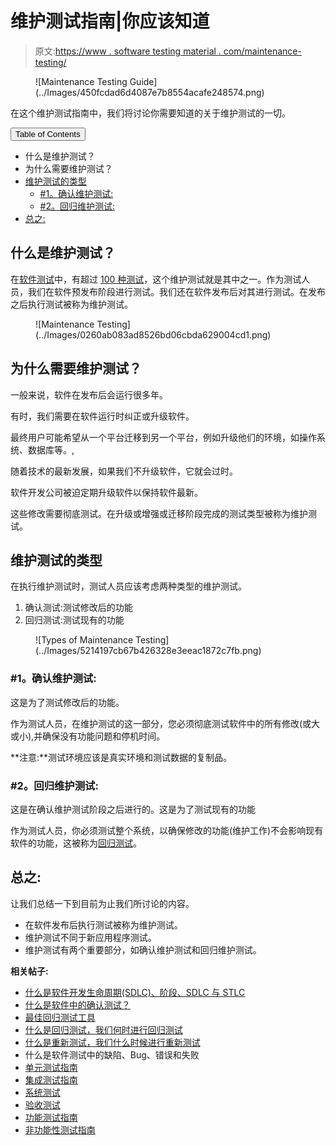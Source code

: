 # 维护测试指南|你应该知道

> 原文:[https://www . software testing material . com/maintenance-testing/](https://www.softwaretestingmaterial.com/maintenance-testing/)

<figure class="aligncenter">![Maintenance Testing Guide](../Images/450fcdad6d4087e7b8554acafe248574.png)</figure>

在这个维护测试指南中，我们将讨论你需要知道的关于维护测试的一切。

<nav class="wp-block-kadence-tableofcontents kb-table-of-content-nav kb-table-of-content-id_2f7447-85 kb-toc-smooth-scroll kb-collapsible-toc kb-toc-toggle-hidden" role="navigation" aria-label="Table Of Contents" data-scroll-offset="40"><button class="kb-table-of-contents-title-btn kb-table-of-contents-toggle" aria-expanded="false" aria-label="Expand Table of Contents">Table of Contents</button>

*   什么是维护测试？
*   为什么需要维护测试？
*   [维护测试的类型](#h-types-of-maintenance-testing)
    *   [#1。确认维护测试:](#h-1-confirmation-maintenance-testing)
    *   [#2。回归维护测试:](#h-2-regression-maintenance-testing)
*   [总之:](#h-in-conclusion)

</nav>

## 什么是维护测试？

在[软件测试](https://www.softwaretestingmaterial.com/software-testing/)中，有超过 [100 种测试](https://www.softwaretestingmaterial.com/types-of-software-testing/)，这个维护测试就是其中之一。作为测试人员，我们在软件预发布阶段进行测试。我们还在软件发布后对其进行测试。在发布之后执行测试被称为维护测试。

<figure class="aligncenter">![Maintenance Testing](../Images/0260ab083ad8526bd06cbda629004cd1.png)</figure>

## 为什么需要维护测试？

一般来说，软件在发布后会运行很多年。

有时，我们需要在软件运行时纠正或升级软件。

最终用户可能希望从一个平台迁移到另一个平台，例如升级他们的环境，如操作系统、数据库等。,

随着技术的最新发展，如果我们不升级软件，它就会过时。

软件开发公司被迫定期升级软件以保持软件最新。

这些修改需要彻底测试。在升级或增强或迁移阶段完成的测试类型被称为维护测试。

## **维护测试的类型**

在执行维护测试时，测试人员应该考虑两种类型的维护测试。

1.  确认测试:测试修改后的功能
2.  回归测试:测试现有的功能

<figure class="aligncenter">![Types of Maintenance Testing](../Images/5214197cb67b426328e3eeac1872c7fb.png)</figure>

### **#1。确认维护测试:**

这是为了测试修改后的功能。

作为测试人员，在维护测试的这一部分，您必须彻底测试软件中的所有修改(或大或小),并确保没有功能问题和停机时间。

**注意:**测试环境应该是真实环境和测试数据的复制品。

### **#2。回归维护测试:**

这是在确认维护测试阶段之后进行的。这是为了测试现有的功能

作为测试人员，你必须测试整个系统，以确保修改的功能(维护工作)不会影响现有软件的功能，这被称为[回归测试](https://www.softwaretestingmaterial.com/regression-testing/)。

## **总之:**

让我们总结一下到目前为止我们所讨论的内容。

*   在软件发布后执行测试被称为维护测试。
*   维护测试不同于新应用程序测试。
*   维护测试有两个重要部分，如确认维护测试和回归维护测试。

**相关帖子:**

*   [什么是软件开发生命周期(SDLC)、阶段、SDLC 与 STLC](https://www.softwaretestingmaterial.com/sdlc-software-development-life-cycle/)
*   [什么是软件中的确认测试？](https://www.softwaretestingmaterial.com/confirmation-testing/)
*   [最佳回归测试工具](https://www.softwaretestingmaterial.com/regression-testing-tools/)
*   [什么是回归测试，我们何时进行回归测试](https://www.softwaretestingmaterial.com/regression-testing/)
*   [什么是重新测试，我们什么时候进行重新测试](https://www.softwaretestingmaterial.com/retesting/)
*   什么是软件测试中的缺陷、Bug、错误和失败
*   [单元测试指南](https://www.softwaretestingmaterial.com/unit-testing/)
*   [集成测试指南](https://www.softwaretestingmaterial.com/integration-testing/)
*   [系统测试](https://www.softwaretestingmaterial.com/system-testing/)
*   [验收测试](https://www.softwaretestingmaterial.com/user-acceptance-testing-uat/)
*   [功能测试指南](https://www.softwaretestingmaterial.com/functional-testing/)
*   [非功能性测试指南](https://www.softwaretestingmaterial.com/non-functional-testing/)